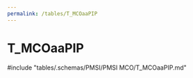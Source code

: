 ```yaml
---
permalink: /tables/T_MCOaaPIP
---
```

# T_MCOaaPIP
<!-- SPDX-License-Identifier: MPL-2.0 -->

<!-- ATTENTION : Ne pas supprimer ou modifier la ligne ci-dessous -->
#include "tables/.schemas/PMSI/PMSI MCO/T_MCOaaPIP.md"
<!-- ATTENTION : Ne pas supprimer ou modifier la ligne ci-dessus -->
